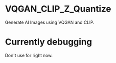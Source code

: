 # VQGAN_CLIP_Z_Quantize
Generate AI Images using VQGAN and CLIP.

# Currently debugging
Don't use for right now.
